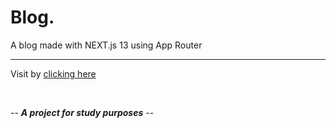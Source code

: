 # Blog.

A blog made with NEXT.js 13 using App Router

---

Visit by [clicking here](https://blogponto.vercel.app/)

</br>

-- _**A project for study purposes**_ --
